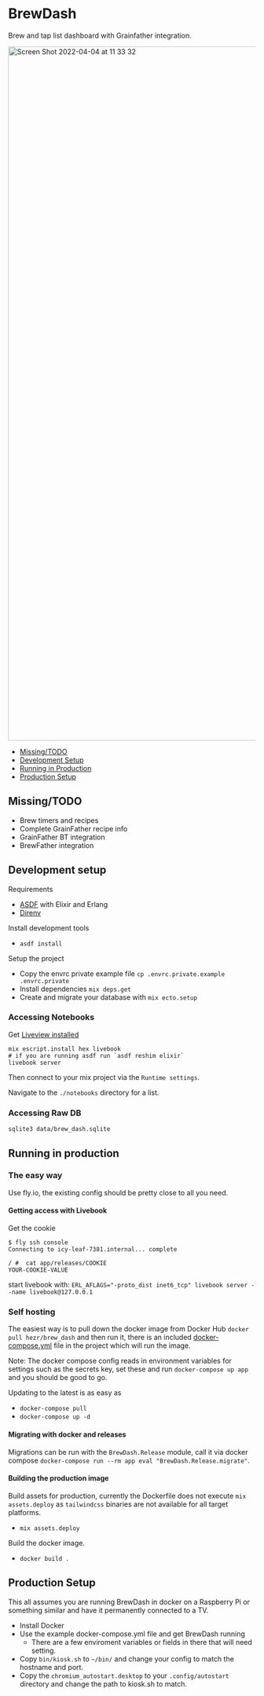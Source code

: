 # BrewDash

Brew and tap list dashboard with Grainfather integration.

<img width="1413" alt="Screen Shot 2022-04-04 at 11 33 32" src="https://user-images.githubusercontent.com/244021/161609092-f93ebee0-e5fa-4e68-ba6c-6f9e52c48cc3.png">

- [Missing/TODO](#missing-todo)
- [Development Setup](#development-setup)
- [Running in Production](#running-in-production)
- [Production Setup](#production-setup)

## Missing/TODO

- Brew timers and recipes
- Complete GrainFather recipe info
- GrainFather BT integration
- BrewFather integration

## Development setup

Requirements
- [ASDF](https://asdf-vm.com/#/) with Elixir and Erlang
- [Direnv](https://direnv.net)

Install development tools

  - `asdf install`

Setup the project

  * Copy the envrc private example file `cp .envrc.private.example .envrc.private`
  * Install dependencies `mix deps.get`
  * Create and migrate your database with `mix ecto.setup`

### Accessing Notebooks

Get [Liveview installed](https://fly.io/blog/livebook-for-app-documentation/)

```
mix escript.install hex livebook
# if you are running asdf run `asdf reshim elixir`
livebook server
```

Then connect to your mix project via the `Runtime settings`.

Navigate to the `./notebooks` directory for a list.

### Accessing Raw DB

`sqlite3 data/brew_dash.sqlite`

## Running in production

### The easy way

Use fly.io, the existing config should be pretty close to all you need.

#### Getting access with Livebook

Get the cookie

```
$ fly ssh console
Connecting to icy-leaf-7381.internal... complete

/ #  cat app/releases/COOKIE
YOUR-COOKIE-VALUE
```

start livebook with: `ERL_AFLAGS="-proto_dist inet6_tcp" livebook server --name livebook@127.0.0.1`

### Self hosting

The easiest way is to pull down the docker image from Docker Hub
`docker pull hezr/brew_dash` and then run it, there is an included
[docker-compose.yml](./docker-compose.yml) file in the project which
will run the image.

Note: The docker compose config reads in environment variables for
settings such as the secrets key, set these and run `docker-compose up app`
and you should be good to go.

Updating to the latest is as easy as

  - `docker-compose pull`
  - `docker-compose up -d`

#### Migrating with docker and releases

Migrations can be run with the `BrewDash.Release` module, call it via docker
compose `docker-compose run --rm app eval "BrewDash.Release.migrate"`.

#### Building the production image

Build assets for production, currently the Dockerfile does not
execute `mix assets.deploy` as `tailwindcss` binaries are not available
for all target platforms.

  - `mix assets.deploy`

Build the docker image.

  - `docker build .`

## Production Setup

This all assumes you are running BrewDash in docker on a Raspberry Pi or
something similar and have it permanently connected to a TV.

- Install Docker
- Use the example docker-compose.yml file and get BrewDash running
  - There are a few enviroment variables or fields in there that will need setting.
- Copy `bin/kiosk.sh` to `~/bin/` and change your config to match the hostname and port.
- Copy the `chromium_autostart.desktop` to your `.config/autostart` directory and change the path to kiosk.sh to match.
